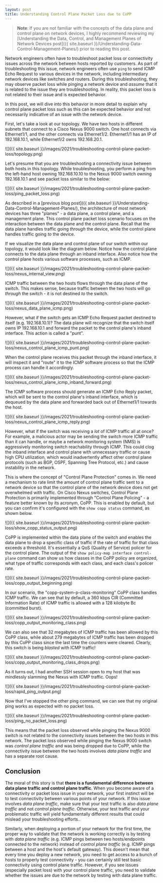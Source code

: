 ```yaml
---
layout: post
title: Understanding Control Plane Packet Loss due to CoPP
---
```


> **Note**: If you are not familiar with the concepts of the data plane and control plane on network devices, I highly recommend reviewing my [Understanding the Data, Control, and Management Planes of Network Devices post]({{ site.baseurl }}/Understanding-Data-Control-Management-Planes/) prior to reading this post.

Network engineers often have to troubleshoot packet loss or connectivity issues across the network between hosts reported by customers. As part of troubleshooting this issue, network engineers often use `ping` to send ICMP Echo Request to various devices in the network, including intermediary network devices like switches and routers. During this troubleshooting, they may observe packet loss while pinging a network device and *assume* that it is related to the issue they are troubleshooting. In reality, this packet loss is not related to their issue and is expected behavior.

In this post, we will dive into this behavior in more detail to explain why control plane packet loss such as this can be expected behavior and not necessarily indicative of an issue with the network device.

First, let's take a look at our topology. We have two hosts in different subnets that connect to a Cisco Nexus 9000 switch. One host connects via Ethernet1/1, and the other connects via Ethernet1/2. Ethernet1/1 has an IP of 192.168.10.1, while Ethernet1/2 owns 192.168.20.1.

![]({{ site.baseurl }}/images/2021/troubleshooting-control-plane-packet-loss/topology.png)

Let's presume that you are troubleshooting a connectivity issue between both hosts in this topology. While troubleshooting, you perform a ping from the left-hand host owning 192.168.10.10 to the Nexus 9000 switch owning 192.168.10.1 and see packet loss similar to the below:

![]({{ site.baseurl }}/images/2021/troubleshooting-control-plane-packet-loss/ping_packet_loss.png)

As described in a [previous blog post]({{ site.baseurl }}/Understanding-Data-Control-Management-Planes/), the architecture of most network devices has three "planes" - a data plane, a control plane, and a management plane. This control plane packet loss scenario focuses on the interaction between the data plane and the control plane. Recall that the data plane handles traffic going *through* the device, while the control plane handles traffic going *to* the device.

If we visualize the data plane and control plane of our switch within our topology, it would look like the diagram below. Notice how the control plane connects to the data plane through an inband interface. Also notice how the control plane hosts various software processes, such as ICMP.

![]({{ site.baseurl }}/images/2021/troubleshooting-control-plane-packet-loss/nexus_internal_view.png)

ICMP traffic between the two hosts flows through the data plane of the switch. This makes sense, because traffic between the two hosts will go *through* the switch - it is not destined *to* the switch.

![]({{ site.baseurl }}/images/2021/troubleshooting-control-plane-packet-loss/nexus_data_plane_icmp.png)

However, what if the switch gets an ICMP Echo Request packet destined to itself (e.g. 192.168.10.1)? The data plane will recognize that the switch itself owns IP 192.168.10.1 and forward the packet to the control plane's inband interface. This action is called a "punt".

![]({{ site.baseurl }}/images/2021/troubleshooting-control-plane-packet-loss/nexus_control_plane_icmp_punt.png)

When the control plane receives this packet through the inband interface, it will inspect it and "route" it to the ICMP software process so that the ICMP process can handle it accordingly.

![]({{ site.baseurl }}/images/2021/troubleshooting-control-plane-packet-loss/nexus_control_plane_icmp_inband_forward.png)

The ICMP software process should generate an ICMP Echo Reply packet, which will be sent to the control plane's inband interface, which is dequeued by the data plane and forwarded back out of Ethernet1/1 towards the host.

![]({{ site.baseurl }}/images/2021/troubleshooting-control-plane-packet-loss/nexus_control_plane_icmp_reply.png)

However, what if the switch was receiving a *lot* of ICMP traffic all at once? For example, a malicious actor may be sending the switch more ICMP traffic than it can handle, or maybe a network monitoring system (NMS) is aggressively monitoring switch reachability through ICMP. This could clog the inband interface and control plane with unnecessary traffic or cause high CPU utilization, which would inadvertently affect other control plane protocols (such as BGP, OSPF, Spanning Tree Protocol, etc.) and cause instability in the network.

This is where the concept of "Control Plane Protection" comes in. We need a mechanism to rate limit the amount of control plane traffic sent to a network device so that the control plane of the network device does not get overwhelmed with traffic. On Cisco Nexus switches, Control Plane Protection is primarily implemented through "Control Plane Policing" - a feature better known by its acronym, CoPP. This is enabled by default, but you can confirm it's configured with the `show copp status` command, as shown below.

![]({{ site.baseurl }}/images/2021/troubleshooting-control-plane-packet-loss/show_copp_status_output.png)

CoPP is implemented within the data plane of the switch and enables the data plane to drop a specific class of traffic if the rate of traffic for that class exceeds a threshold. It's essentially a QoS (Quality of Service) policer for the control plane. The output of the `show policy-map interface control-plane` command can show us how classes in the CoPP policy are organized, what type of traffic corresponds with each class, and each class's policer rate.

![]({{ site.baseurl }}/images/2021/troubleshooting-control-plane-packet-loss/copp_output_beginning.png)

In our scenario, the "copp-system-p-class-monitoring" CoPP class handles ICMP traffic. We can see that by default, a 360 kbps CIR (Committed Information Rate) of ICMP traffic is allowed with a 128 kilobyte Bc (committed burst).

![]({{ site.baseurl }}/images/2021/troubleshooting-control-plane-packet-loss/copp_output_monitoring_class.png)

We can also see that 32 megabytes of ICMP traffic has been allowed by this CoPP class, while about 279 megabytes of ICMP traffic has been dropped by this CoPP class since the last time the counters were cleared. Clearly, this switch is being *blasted* with ICMP traffic!

![]({{ site.baseurl }}/images/2021/troubleshooting-control-plane-packet-loss/copp_output_monitoring_class_drops.png)

As it turns out, I had another SSH session open to my host that was mindlessly slamming the Nexus with ICMP traffic. Oops!

![]({{ site.baseurl }}/images/2021/troubleshooting-control-plane-packet-loss/rapid_ping_output.png)

Now that I've stopped the other ping command, we can see that my original ping works as expected with no packet loss.

![]({{ site.baseurl }}/images/2021/troubleshooting-control-plane-packet-loss/ping_no_packet_loss.png)

This means that the packet loss observed while pinging the Nexus 9000 switch is not related to the connectivity issues between the two hosts in this network. The packet loss observed while pinging the Nexus 9000 switch was *control plane traffic* and was being dropped due to CoPP, while the connectivity issue between the two hosts involves *data plane traffic* and has a separate root cause.

## Conclusion

The moral of this story is that **there is a fundamental difference between data plane traffic and control plane traffic**. When you become aware of a connectivity or packet loss issue in your network, your first instinct will be to test connectivity between various points of your network. If this issue involves *data plane traffic*, make sure that your test traffic is also *data plane traffic* and not *control plane traffic*. Otherwise, your test traffic and your problematic traffic will yield fundamentally different results that could mislead your troubleshooting efforts..

Similarly, when deploying a portion of your network for the first time, the proper way to validate that the network is working correctly is by testing with *data plane traffic* (e.g. ICMP pings between two hosts/endpoints connected to the network) instead of *control plane traffic* (e.g. ICMP pings between a host and the host's default gateway). This doesn't mean that every time you deploy a new network, you need to get access to a bunch of hosts to properly test connectivity - you can certainly still test basic connectivity using control plane traffic. However, if you see issues (especially packet loss) with your control plane traffic, you need to validate whether the issues are due to the network by testing with data plane traffic.
